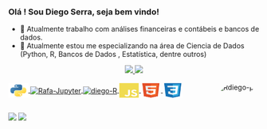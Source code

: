 ### Olá ! Sou Diego Serra, seja bem vindo!


- 🔭 Atualmente trabalho com análises financeiras e contábeis e bancos de dados.
- 🌱 Atualmente estou me especializando na área de Ciencia de Dados (Python, R, Bancos de Dados , Estatística, dentre outros)


<div align="center">
  <a href="https://github.com/diegoserra17">
  <img height="180em" src="https://github-readme-stats.vercel.app/api?username=diegoserra17&show_icons=true&theme=dracula&include_all_commits=true&count_private=true"/>
  <img height="180em" src="https://github-readme-stats.vercel.app/api/top-langs/?username=diegoserra17&layout=compact&langs_count=7&theme=dracula"/>
</div>

  
</div>
<div style="display: inline_block"><br>
  <img align="center" alt="diego-Python" height="30" width="40" src="https://raw.githubusercontent.com/devicons/devicon/master/icons/python/python-original.svg">
  <img align="center" alt="Rafa-Jupyter" height="30" width="40" src="https://cdn.jsdelivr.net/gh/devicons/devicon/icons/jupyter/jupyter-original-wordmark.svg">
  <img align="center" alt="diego-R" height="30" width="40" src="https://cdn.jsdelivr.net/gh/devicons/devicon/icons/r/r-original.svg">
  <img align="center" alt="diego-Js" height="30" width="40" src="https://raw.githubusercontent.com/devicons/devicon/master/icons/javascript/javascript-plain.svg">
  <img align="center" alt="diego-HTML" height="30" width="40" src="https://raw.githubusercontent.com/devicons/devicon/master/icons/html5/html5-original.svg">
  <img align="center" alt="diego-CSS" height="30" width="40" src="https://raw.githubusercontent.com/devicons/devicon/master/icons/css3/css3-original.svg">
  <img align="right" alt="Rdiego-pic" height="150" style="border-radius:50px;" src="https://lh3.googleusercontent.com/qcY5VfkzU6ty0HAZ2nXAbiACG_xG5TX2pPZ172wk4N8RwalEYKN02XAtR4s8WZwoJg=w280">
</div>


##

<div> 
  <a href="https://www.linkedin.com/in/diegoserrafinancialdatascience/" target="_blank"><img src="https://img.shields.io/badge/LinkedIn-0077B5?style=for-the-badge&logo=linkedin&logoColor=white" target="_blank"></a> 
  <a href="https://www.instagram.com/diego.serra/" target="_blank"><img src="https://img.shields.io/badge/-Instagram-%23E4405F?style=for-the-badge&logo=instagram&logoColor=white" target="_blank"></a>
  
 
</div>



<!--
**diegoserra17/diegoserra17** is a ✨ _special_ ✨ repository because its `README.md` (this file) appears on your GitHub profile.

Here are some ideas to get you started:

- 🔭 Atualmente trabalho com análises financeiras e contábeis.
- 🌱 Atualmente estou me especializando na área de Ciencia de Dados (Python, R, Bancos de Dados , Estatística, dentre outros)
- 👯 I’m looking to collaborate on ...
- 🤔 I’m looking for help with ...
- 💬 Ask me about ...
- 📫 How to reach me: ...
- 😄 Pronouns: ...
- ⚡ Fun fact: ...
-->
